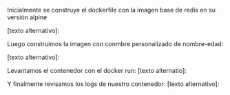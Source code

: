 Inicialmente se construye el dockerfile con la imagen base de redis en su versión alpine

[texto alternativo]:

Luego construimos la imagen con conmbre personalizado de nombre-edad:

[texto alternativo]:

Levantamos el contenedor con el docker run:
[texto alternatio]:

Y finalmente revisamos los logs de nuestro contenedor:
[texto alternativo]:

